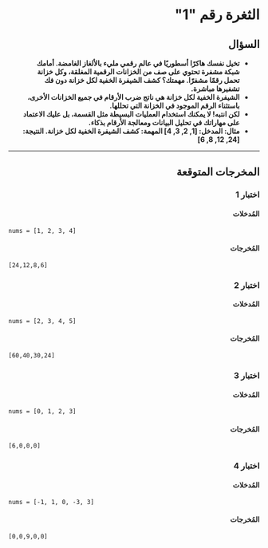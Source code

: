 # <div dir="rtl">الثغرة رقم "1"</div>

## <div dir="rtl">السؤال</div>

<ul dir="rtl">
<li>
<b>
تخيل نفسك هاكرًا أسطوريًا في عالم رقمي مليء بالألغاز الغامضة. أمامك شبكة مشفرة تحتوي على صف من الخزانات الرقمية المغلقة، وكل خزانة تحمل رقمًا مشفرًا. مهمتك؟ كشف الشيفرة الخفية لكل خزانة دون فك تشفيرها مباشرة.
</b>
</li>
<li>
<b>
الشيفرة الخفية لكل خزانة هي ناتج ضرب الأرقام في جميع الخزانات الأخرى، باستثناء الرقم الموجود في الخزانة التي تحللها.
</b>
</li>
<li>
<b>
لكن انتبه! لا يمكنك استخدام العمليات البسيطة مثل القسمة، بل عليك الاعتماد على مهاراتك في تحليل البيانات ومعالجة الأرقام بذكاء.
</b>
</li>
<li>
<b>
مثال: المدخل: [1, 2, 3, 4] المهمة: كشف الشيفرة الخفية لكل خزانة. النتيجة: [24, 12, 8, 6]
</b>
</li>
</ul>

---

## <div dir="rtl">المخرجات المتوقعة</div>

### <div dir="rtl">اختبار 1</div>

#### <div dir="rtl">المُدخلات</div>

```text
nums = [1, 2, 3, 4]
```

#### <div dir="rtl">المُخرجات</div>

```text
[24,12,8,6]
```

### <div dir="rtl">اختبار 2</div>

#### <div dir="rtl">المُدخلات</div>

```text
nums = [2, 3, 4, 5]
```

#### <div dir="rtl">المُخرجات</div>

```text
[60,40,30,24]
```

### <div dir="rtl">اختبار 3</div>

#### <div dir="rtl">المُدخلات</div>

```text
nums = [0, 1, 2, 3]
```

#### <div dir="rtl">المُخرجات</div>

```text
[6,0,0,0]
```

### <div dir="rtl">اختبار 4</div>

#### <div dir="rtl">المُدخلات</div>

```text
nums = [-1, 1, 0, -3, 3]
```

#### <div dir="rtl">المُخرجات</div>

```text
[0,0,9,0,0]
```